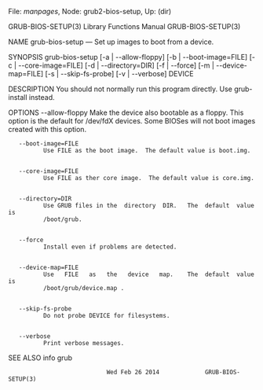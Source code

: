 File: *manpages*,  Node: grub2-bios-setup,  Up: (dir)

GRUB-BIOS-SETUP(3)         Library Functions Manual         GRUB-BIOS-SETUP(3)



NAME
       grub-bios-setup — Set up images to boot from a device.


SYNOPSIS
       grub-bios-setup [-a | --allow-floppy] [-b | --boot-image=FILE]
                        [-c | --core-image=FILE] [-d | --directory=DIR]
                        [-f | --force] [-m | --device-map=FILE]
                        [-s | --skip-fs-probe] [-v | --verbose] DEVICE


DESCRIPTION
       You  should  not  normally run this program directly.  Use grub-install
       instead.


OPTIONS
       --allow-floppy
              Make the device also bootable as a floppy.  This option  is  the
              default  for /dev/fdX devices.  Some BIOSes will not boot images
              created with this option.


       --boot-image=FILE
              Use FILE as the boot image.  The default value is boot.img.


       --core-image=FILE
              Use FILE as ther core image.  The default value is core.img.


       --directory=DIR
              Use GRUB files in the  directory  DIR.   The  default  value  is
              /boot/grub.


       --force
              Install even if problems are detected.


       --device-map=FILE
              Use   FILE   as   the   device   map.    The  default  value  is
              /boot/grub/device.map .


       --skip-fs-probe
              Do not probe DEVICE for filesystems.


       --verbose
              Print verbose messages.


SEE ALSO
       info grub



                                Wed Feb 26 2014             GRUB-BIOS-SETUP(3)
